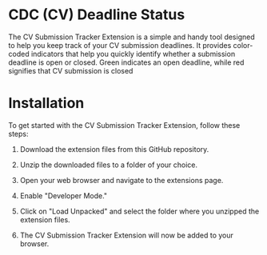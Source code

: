 # CDC (CV) Deadline Status

 
The CV Submission Tracker Extension is a simple and handy tool designed to help you keep track of your CV submission deadlines. It provides color-coded indicators that help you quickly identify whether a submission deadline is open or closed. Green indicates an open deadline, while red signifies that CV submission is closed

# Installation

To get started with the CV Submission Tracker Extension, follow these steps:

1. Download the extension files from this GitHub repository.

2. Unzip the downloaded files to a folder of your choice.

3. Open your web browser and navigate to the extensions page.

4. Enable "Developer Mode."

5. Click on "Load Unpacked" and select the folder where you unzipped the extension files.

6. The CV Submission Tracker Extension will now be added to your browser.
